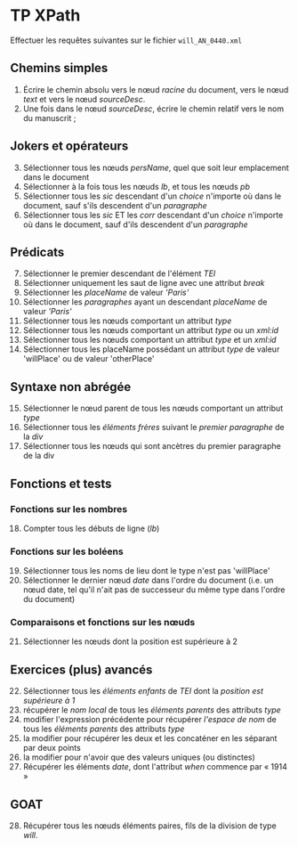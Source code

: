 # TP XPath

Effectuer les requêtes suivantes sur le fichier `will_AN_0440.xml`

## Chemins simples
1. Écrire le chemin absolu vers le nœud *racine* du document, vers le nœud *text* et vers le nœud *sourceDesc*.
2. Une fois dans le nœud *sourceDesc*, écrire le chemin relatif vers le nom du manuscrit ;

## Jokers et opérateurs
3. Sélectionner tous les nœuds *persName*, quel que soit leur emplacement dans le document
4. Sélectionner à la fois tous les nœuds *lb*, et tous les nœuds *pb*
5. Sélectionner tous les *sic* descendant d'un *choice* n'importe où dans le document, sauf s'ils descendent d'un *paragraphe*
6. Sélectionner tous les *sic* ET les *corr* descendant d'un *choice* n'importe où dans le document, sauf d'ils descendent d'un *paragraphe*

## Prédicats
7. Sélectionner le premier descendant de l'élément *TEI*
8. Sélectionner uniquement les saut de ligne avec une attribut *break*
9. Sélectionner les *placeName* de valeur *'Paris'*
10. Sélectionner les *paragraphes* ayant un descendant *placeName* de valeur *'Paris'*
11. Sélectionner tous les nœuds comportant un attribut *type*
12. Sélectionner tous les nœuds comportant un attribut *type* ou un *xml:id*
13. Sélectionner tous les nœuds comportant un attribut *type* et un *xml:id*
14. Sélectionner tous les placeName possédant un attribut *type* de valeur 'willPlace' ou de valeur 'otherPlace'

## Syntaxe non abrégée
15. Sélectionner le nœud parent de tous les nœuds comportant un attribut *type*
16. Sélectionner tous les *éléments frères* suivant le *premier paragraphe* de la *div*
17. Sélectionner tous les nœuds qui sont ancètres du premier paragraphe de la div

## Fonctions et tests
### Fonctions sur les nombres

18. Compter tous les débuts de ligne (*lb*)

### Fonctions sur les boléens
19. Sélectionner tous les noms de lieu dont le type n'est pas 'willPlace'
20. Sélectionner le dernier nœud *date* dans l'ordre du document (i.e. un nœud date, tel qu'il n'ait pas de successeur du même type dans l'ordre du document)

### Comparaisons et fonctions sur les nœuds
21. Sélectionner les nœuds dont la position est supérieure à 2

## Exercices (plus) avancés
22. Sélectionner tous les *éléments enfants* de *TEI* dont la *position est supérieure à 1*
23. récupérer le *nom local* de tous les *éléments parents* des attributs *type*
24. modifier l'expression précédente pour récupérer *l'espace de nom* de tous les *éléments parents* des attributs *type*
25. la modifier pour récupérer les deux et les concaténer en les séparant par deux points
26. la modifier pour n'avoir que des valeurs uniques (ou distinctes)
27. Récupérer les éléments *date*, dont l'attribut *when* commence par « 1914 »

## GOAT
28. Récupérer tous les nœuds éléments paires, fils de la division de type *will*.
